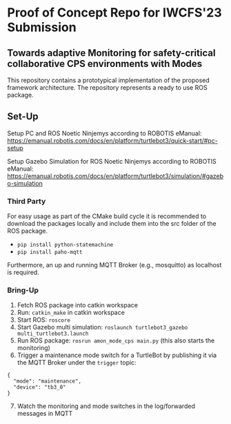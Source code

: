 # Proof of Concept Repo for IWCFS'23 Submission

## Towards adaptive Monitoring for safety-critical collaborative CPS environments with Modes

This repository contains a prototypical implementation of the proposed framework architecture.
The repository represents a ready to use ROS package.

## Set-Up

Setup PC and ROS Noetic Ninjemys according to ROBOTIS
eManual: https://emanual.robotis.com/docs/en/platform/turtlebot3/quick-start/#pc-setup

Setup Gazebo Simulation for ROS Noetic Ninjemys according to ROBOTIS
eManual: https://emanual.robotis.com/docs/en/platform/turtlebot3/simulation/#gazebo-simulation

### Third Party

For easy usage as part of the CMake build cycle it is recommended to download the packages locally and include them into
the src folder of the ROS package.

- ```pip install python-statemachine```
- ```pip install paho-mqtt```

Furthermore, an up and running MQTT Broker (e.g., mosquitto) as localhost is required.

### Bring-Up

1. Fetch ROS package into catkin workspace
2. Run: ```catkin_make``` in catkin workspace
3. Start ROS: ```roscore```
4. Start Gazebo multi simulation: ```roslaunch turtlebot3_gazebo multi_turtlebot3.launch```
5. Run ROS package: ```rosrun amon_mode_cps main.py``` (this also starts the monitoring)
6. Trigger a maintenance mode switch for a TurtleBot by publishing it via the MQTT Broker under the `trigger` topic:

```
{
  "mode": "maintenance",
  "device": "tb3_0"
}
```

7. Watch the monitoring and mode switches in the log/forwarded messages in MQTT
